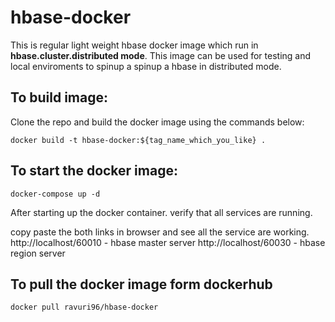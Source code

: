 # hbase-docker

This is regular light weight hbase docker image which run in **hbase.cluster.distributed mode**. This image can be used for testing and local enviroments to spinup a spinup a hbase in distributed mode.


## To build image:
Clone the repo and build the docker image using the commands below:

```
docker build -t hbase-docker:${tag_name_which_you_like} .
```

## To start the docker image:

```
docker-compose up -d
```

After starting up the docker container. verify that all services are running.

copy paste the both links in browser and see all the service are working.
http://localhost/60010 - hbase master server
http://localhost/60030 - hbase region server


## To pull the docker image form dockerhub 

```
docker pull ravuri96/hbase-docker
```
